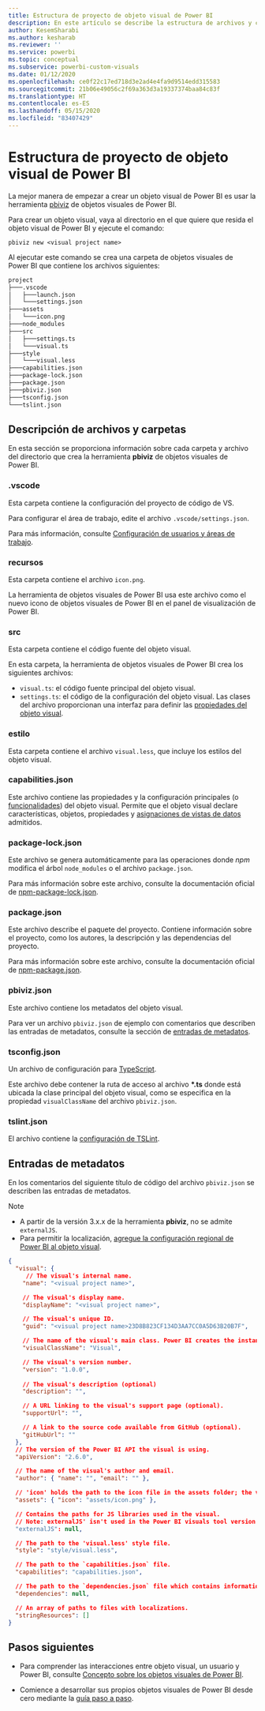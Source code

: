 ```yaml
---
title: Estructura de proyecto de objeto visual de Power BI
description: En este artículo se describe la estructura de archivos y carpetas de un proyecto de objetos visuales de Power BI.
author: KesemSharabi
ms.author: kesharab
ms.reviewer: ''
ms.service: powerbi
ms.topic: conceptual
ms.subservice: powerbi-custom-visuals
ms.date: 01/12/2020
ms.openlocfilehash: ce0f22c17ed718d3e2ad4e4fa9d9514edd315583
ms.sourcegitcommit: 21b06e49056c2f69a363d3a19337374baa84c83f
ms.translationtype: HT
ms.contentlocale: es-ES
ms.lasthandoff: 05/15/2020
ms.locfileid: "83407429"
---
```

# <a name="power-bi-visual-project-structure"></a>Estructura de proyecto de objeto visual de Power BI

La mejor manera de empezar a crear un objeto visual de Power BI es usar la herramienta [pbiviz](https://www.npmjs.com/package/powerbi-visuals-tools) de objetos visuales de Power BI.

Para crear un objeto visual, vaya al directorio en el que quiere que resida el objeto visual de Power BI y ejecute el comando:

`pbiviz new <visual project name>`

Al ejecutar este comando se crea una carpeta de objetos visuales de Power BI que contiene los archivos siguientes:

```markdown
project
├───.vscode
│   ├───launch.json
│   └───settings.json
├───assets
│   └───icon.png
├───node_modules
├───src
│   ├───settings.ts
│   └───visual.ts
├───style
│   └───visual.less
├───capabilities.json
├───package-lock.json
├───package.json
├───pbiviz.json
├───tsconfig.json
└───tslint.json
```

## <a name="folder-and-file-description"></a>Descripción de archivos y carpetas

En esta sección se proporciona información sobre cada carpeta y archivo del directorio que crea la herramienta **pbiviz** de objetos visuales de Power BI.  

### <a name="vscode"></a>.vscode

Esta carpeta contiene la configuración del proyecto de código de VS.

Para configurar el área de trabajo, edite el archivo `.vscode/settings.json`.

Para más información, consulte [Configuración de usuarios y áreas de trabajo](https://code.visualstudio.com/docs/getstarted/settings).

### <a name="assets"></a>recursos

Esta carpeta contiene el archivo `icon.png`.

La herramienta de objetos visuales de Power BI usa este archivo como el nuevo icono de objetos visuales de Power BI en el panel de visualización de Power BI.

### <a name="src"></a>src

Esta carpeta contiene el código fuente del objeto visual.

En esta carpeta, la herramienta de objetos visuales de Power BI crea los siguientes archivos:
* `visual.ts`: el código fuente principal del objeto visual.
* `settings.ts`: el código de la configuración del objeto visual. Las clases del archivo proporcionan una interfaz para definir las [propiedades del objeto visual](./objects-properties.md#properties).

### <a name="style"></a>estilo

Esta carpeta contiene el archivo `visual.less`, que incluye los estilos del objeto visual.

### <a name="capabilitiesjson"></a>capabilities.json

Este archivo contiene las propiedades y la configuración principales (o [funcionalidades](./capabilities.md)) del objeto visual. Permite que el objeto visual declare características, objetos, propiedades y [asignaciones de vistas de datos](./dataview-mappings.md) admitidos.

### <a name="package-lockjson"></a>package-lock.json

Este archivo se genera automáticamente para las operaciones donde *npm* modifica el árbol `node_modules` o el archivo `package.json`.

Para más información sobre este archivo, consulte la documentación oficial de [npm-package-lock.json](https://docs.npmjs.com/files/package-lock.json).

### <a name="packagejson"></a>package.json

Este archivo describe el paquete del proyecto. Contiene información sobre el proyecto, como los autores, la descripción y las dependencias del proyecto.

Para más información sobre este archivo, consulte la documentación oficial de [npm-package.json](https://docs.npmjs.com/files/package.json.html).

### <a name="pbivizjson"></a>pbiviz.json

Este archivo contiene los metadatos del objeto visual.

Para ver un archivo `pbiviz.json` de ejemplo con comentarios que describen las entradas de metadatos, consulte la sección de [entradas de metadatos](#metadata-entries).

### <a name="tsconfigjson"></a>tsconfig.json

Un archivo de configuración para [TypeScript](https://www.typescriptlang.org/docs/handbook/tsconfig-json.html).

Este archivo debe contener la ruta de acceso al archivo **\*.ts** donde está ubicada la clase principal del objeto visual, como se especifica en la propiedad `visualClassName` del archivo `pbiviz.json`.

### <a name="tslintjson"></a>tslint.json

El archivo contiene la [configuración de TSLint](https://palantir.github.io/tslint/usage/configuration/).

## <a name="metadata-entries"></a>Entradas de metadatos

En los comentarios del siguiente título de código del archivo `pbiviz.json` se describen las entradas de metadatos.

> [!NOTE]
> * A partir de la versión 3.x.x de la herramienta **pbiviz**, no se admite `externalJS`.
> * Para permitir la localización, [agregue la configuración regional de Power BI al objeto visual](./localization.md).

```json
{
  "visual": {
     // The visual's internal name.
    "name": "<visual project name>",

    // The visual's display name.
    "displayName": "<visual project name>",

    // The visual's unique ID.
    "guid": "<visual project name>23D8B823CF134D3AA7CC0A5D63B20B7F",

    // The name of the visual's main class. Power BI creates the instance of this class to start using the visual in a Power BI report.
    "visualClassName": "Visual",

    // The visual's version number.
    "version": "1.0.0",
    
    // The visual's description (optional)
    "description": "",

    // A URL linking to the visual's support page (optional).
    "supportUrl": "",

    // A link to the source code available from GitHub (optional).
    "gitHubUrl": ""
  },
  // The version of the Power BI API the visual is using.
  "apiVersion": "2.6.0",

  // The name of the visual's author and email.
  "author": { "name": "", "email": "" },

  // 'icon' holds the path to the icon file in the assets folder; the visual's display icon.
  "assets": { "icon": "assets/icon.png" },

  // Contains the paths for JS libraries used in the visual.
  // Note: externalJS' isn't used in the Power BI visuals tool version 3.x.x or higher.
  "externalJS": null,

  // The path to the 'visual.less' style file.
  "style": "style/visual.less",

  // The path to the `capabilities.json` file.
  "capabilities": "capabilities.json",

  // The path to the `dependencies.json` file which contains information about R packages used in R based visuals.
  "dependencies": null,

  // An array of paths to files with localizations.
  "stringResources": []
}
```

## <a name="next-steps"></a>Pasos siguientes

* Para comprender las interacciones entre objeto visual, un usuario y Power BI, consulte [Concepto sobre los objetos visuales de Power BI](./power-bi-visuals-concept.md).

* Comience a desarrollar sus propios objetos visuales de Power BI desde cero mediante la [guía paso a paso](./custom-visual-develop-tutorial.md).
